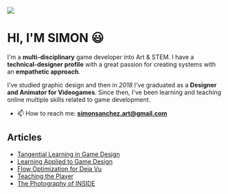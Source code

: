![](https://pbs.twimg.com/profile_banners/775454437351514112/1641861042/1080x360)
# HI, I'M SIMON :smiley:

I'm a **multi-disciplinary** game developer into Art & STEM. I have a **technical-designer profile** with a great passion for creating systems with an **empathetic approach**.

I've studied graphic design and then in _2018_ I've graduated as a **Designer and Animator for Videogames**. Since then, I've been learning and teaching online multiple skills related to game development.

- 📫 How to reach me: **simonsanchez.art@gmail.com** 

## Articles

- [Tangential Learning in Game Design](https://www.simonsanchez.art/blog/tangential-learning-in-world-games)
- [Learning Applied to Game Design](https://www.simonsanchez.art/blog/learning-applied-to-game-design)
- [Flow Optimization for Deja Vu](https://www.simonsanchez.art/blog/flow-optimization-for-deja-vu)
- [Teaching the Player](https://www.simonsanchez.art/blog/teaching-the-player)
- [The Photography of INSIDE](https://www.simonsanchez.art/blog/the-photography-of-inside)
